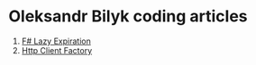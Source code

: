 # Oleksandr Bilyk coding articles
1. [F# Lazy Expiration](./FSharpLazyExpiration/Readme.md)
2. [Http Client Factory](./AppServiceHttpClientFactory/Readme.md)